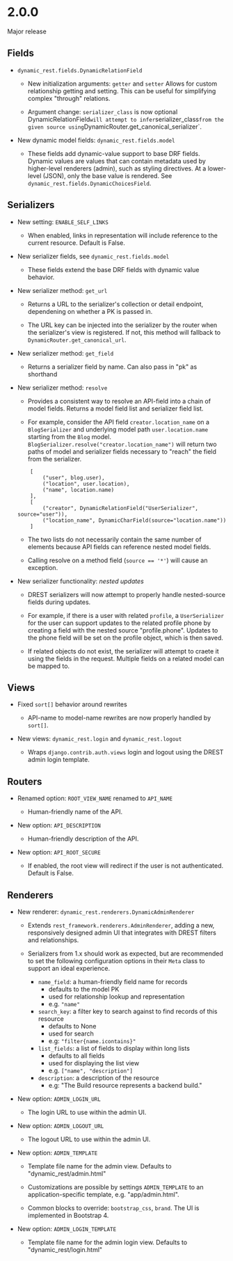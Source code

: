 # 2.0.0
Major release

## Fields

- `dynamic_rest.fields.DynamicRelationField`
    - New initialization arguments: `getter` and `setter`
        Allows for custom relationship getting and setting.
        This can be useful for simplifying complex "through" relations.

    - Argument change: `serializer_class` is now optional
        DynamicRelationField` will attempt to infer `serializer_class` from the
        given source using `DynamicRouter.get_canonical_serializer`.

- New dynamic model fields: `dynamic_rest.fields.model`
    - These fields add dynamic-value support to base DRF fields.
    Dynamic values are values that can contain metadata used
    by higher-level renderers (admin), such as styling directives.
    At a lower-level (JSON), only the base value is rendered.
    See `dynamic_rest.fields.DynamicChoicesField`.

## Serializers

- New setting: `ENABLE_SELF_LINKS`
    - When enabled, links in representation will include reference to the current resource.
    Default is False.

- New serializer fields, see `dynamic_rest.fields.model`
    - These fields extend the base DRF fields with dynamic value behavior.

- New serializer method: `get_url`
    - Returns a URL to the serializer's collection or detail endpoint,
    dependening on whether a PK is passed in.

    - The URL key can be injected into the serializer by the router when
    the serializer's view is registered.
    If not, this method will fallback to `DynamicRouter.get_canonical_url`.

- New serializer method: `get_field`
    - Returns a serializer field by name. Can also pass in "pk" as shorthand

- New serializer method: `resolve`
    - Provides a consistent way to resolve an API-field
    into a chain of model fields. Returns a model field list
    and serializer field list.

    - For example, consider the API field `creator.location_name`
    on a `BlogSerializer` and underlying model path 
    `user.location.name` starting from the `Blog` model.
    `BlogSerializer.resolve("creator.location_name")`
    will return two paths of model and serializer fields necessary
    to "reach" the field from the serializer.

    ```
        [
            ("user", blog.user),
            ("location", user.location),
            ("name", location.name)
        ],
        [
            ("creator", DynamicRelationField("UserSerializer", source="user")),
            ("location_name", DynamicCharField(source="location.name"))
        ]
    ```

    - The two lists do not necessarily contain the same number of elements
    because API fields can reference nested model fields.

    - Calling resolve on a method field (`source == '*'`) will cause an exception.

- New serializer functionality: *nested updates*
    - DREST serializers will now attempt to properly handle
    nested-source fields during updates.
    
    - For example, if there is a user with related `profile`,
    a `UserSerializer` for the user can support updates
    to the related profile phone by creating a field with
    the nested source "profile.phone". Updates to the phone field
    will be set on the profile object, which is then saved.

    - If related objects do not exist, the serializer will attempt
    to craete it using the fields in the request.
    Multiple fields on a related model can be mapped to.

## Views

- Fixed `sort[]` behavior around rewrites
    - API-name to model-name rewrites are now properly handled by `sort[]`.

- New views: `dynamic_rest.login` and `dynamic_rest.logout`
    - Wraps `django.contrib.auth.views` login and logout
    using the DREST admin login template.

## Routers

- Renamed option: `ROOT_VIEW_NAME` renamed to `API_NAME`
    - Human-friendly name of the API.

- New option: `API_DESCRIPTION`
    - Human-friendly description of the API.

- New option: `API_ROOT_SECURE`
    - If enabled, the root view will redirect if the user is not authenticated.
    Default is False.

## Renderers

- New renderer: `dynamic_rest.renderers.DynamicAdminRenderer`
    - Extends `rest_framework.renderers.AdminRenderer`, adding a
    new, responsively designed admin UI that integrates with DREST filters
    and relationships.
    
    - Serializers from 1.x should work as expected, but are recommended to set
    the following configuration options in their `Meta` class to support an
    ideal experience.
        - `name_field`: a human-friendly field name for records
            - defaults to the model PK
            - used for relationship lookup and representation
            - e.g. `"name"`
        - `search_key`: a filter key to search against to find records of this resource
            - defaults to None
            - used for search
            - e.g: `"filter{name.icontains}"`
        - `list_fields`: a list of fields to display within long lists
            - defaults to all fields
            - used for displaying the list view
            - e.g. `["name", "description"]`
        - `description`: a description of the resource
            - e.g: "The Build resource represents a backend build."

- New option: `ADMIN_LOGIN_URL`
    - The login URL to use within the admin UI.

- New option: `ADMIN_LOGOUT_URL`
    - The logout URL to use within the admin UI.

- New option: `ADMIN_TEMPLATE`
    - Template file name for the admin view.
    Defaults to "dynamic_rest/admin.html"

    - Customizations are possible by settings `ADMIN_TEMPLATE` to an
    application-specific template, e.g. "app/admin.html".

    - Common blocks to override: `bootstrap_css`, `brand`.
    The UI is implemented in Bootstrap 4.

- New option: `ADMIN_LOGIN_TEMPLATE`
    - Template file name for the admin login view.
    Defaults to "dynamic_rest/login.html"
